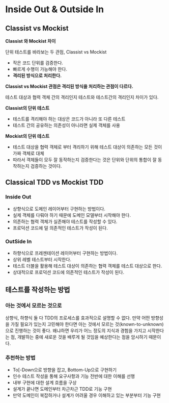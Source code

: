 # Inside Out & Outside In

## Classist vs Mockist

**Classist 와 Mockist 차이**

단위 테스트를 바라보는 두 관점, Classist vs Mockist

- 작은 코드 단위를 검증한다.
- 빠르게 수행이 가능해야 한다.
- **격리된 방식으로 처리한다.**

**Classist vs Mockist 관점은 격리된 방식을 처리하는 관점이 다르다.**

테스트 대상과 협력 객체 간의 격리인지 테스트와 테스트간의 격리인지 차이가 있다.

**Classist의 단위 테스트**

- 테스트를 격리해야 하는 대상은 코드가 아니라 또 다른 테스트
- 테스트 간의 공유하는 의존성이 아니라면 실제 객체를 사용

**Mockist의 단위 테스트**

- 테스트 대상을 협력 객체로 부터 격리하기 위해 테스트 대상이 의존하는 모든 것이 가짜 객체로 대체
- 따라서 객체들이 모두 잘 동작하는지 검증한다는 것은 단위와 단위의 통합이 잘 동작하는지 검증하는 것이다.

## Classical TDD vs Mockist TDD

### Inside Out

- 상향식으로 도메인 레이어부터 구현하는 방법이다.
- 실제 객체를 다뤄야 하기 때문에 도메인 모델부터 시작해야 한다.
- 의존하는 협력 객체가 실존해야 테스트를 작성할 수 있다.
- 프로덕션 코드에 덜 의존적인 테스트가 작성이 된다.

### OutSide In

- 하향식으로 프레젠테이션 레이어부터 구현하는 방법이다.
- 상위 레벨 테스트부터 시작한다.
- 테스트 더블을 활용해 테스트 대상이 의존하는 협력 객체를 테스트 대상으로 한다.
- 상대적으로 프로덕션 코드에 의존적인 테스트가 작성이 된다.

## 테스트를 작성하는 방법

### 아는 것에서 모르는 것으로

상향식, 하향식 둘 다 TDD의 프로세스를 효과적으로 설명할 수 없다. 만약 어떤 방향성을 가질 필요가 있는지 고민해야 한다면 아는 것에서 모르는 것(known-to-unknown)으로 진행하는 것이 좋다. 왜냐하면 우리가 어느 정도의 지식과 경험을 가지고 시작한다는 점, 개발하는 중에 새로운 것을 배루게 될 것임을 예상한다는 점을 암시하기 때문이다.

### 추천하는 방법

- To[-Down으로 방향을 잡고, Bottom-Up으로 구현하기
- 인수 테스트 작성을 통해 요구사항과 기능 전반에 대한 이해를 선행
- 내부 구현에 대한 설계 흐름을 구상
- 설계가 끝나면 도메인부터 차근차근 TDD로 기능 구현
- 만약 도메인이 복잡하거나 설계가 어려울 경우 이해하고 있는 부분부터 기능 구현